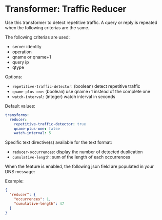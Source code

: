 
# Transformer: Traffic Reducer

Use this transformer to detect repetitive traffic.
A query or reply is repeated when the following criterias are the same.

The following criterias are used:

- server identity
- operation
- qname or qname+1
- query ip
- qtype

Options:

- `repetitive-traffic-detector`: (boolean) detect repetitive traffic
- `qname-plus-one`: (boolean) use qname+1 instead of the complete one
- `watch-interval`: (integer) watch interval in seconds

Default values:

```yaml
transforms:
  reducer:
    repetitive-traffic-detector: true
    qname-plus-one: false
    watch-interval: 5
```

Specific text directive(s) available for the text format:

- `reducer-occurrences`: display the number of detected duplication
- `cumulative-length`: sum of the length of each occurrences

When the feature is enabled, the following json field are populated in your DNS message:

Example:

```json
{
  "reducer": {
    "occurrences": 1,
    "cumulative-length": 47
  }
}
```
